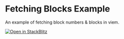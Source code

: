 # Fetching Blocks Example

An example of fetching block numbers & blocks in viem.

[![Open in StackBlitz](https://developer.stackblitz.com/img/open_in_stackblitz.svg)](https://stackblitz.com/github/wagmi-dev/viem/tree/main/examples/blocks_fetching-blocks)
